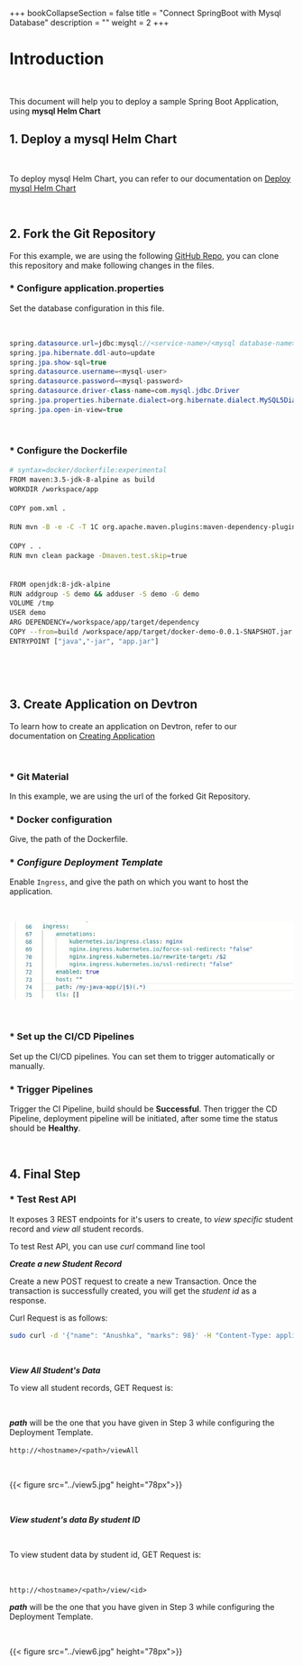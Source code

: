 +++
bookCollapseSection = false
title = "Connect SpringBoot with Mysql Database"
description = ""
weight = 2
+++


# Introduction

<br />

This document will help you to deploy a sample Spring Boot Application, using **mysql Helm Chart** 


## **1. Deploy a mysql Helm Chart**

<br />

To deploy mysql Helm Chart, you can refer to our documentation on [Deploy mysql Helm Chart](/docs/reference/deploy_chart/examples/deploying_mysql_helm_chart/)

<br />

## **2. Fork the Git Repository**

For this example, we are using the following [GitHub Repo](https://github.com/devtron-labs/springboot), you can clone this repository and make following changes in the files.

### * **Configure application.properties**

Set the database configuration in this file.

<br />

```java
spring.datasource.url=jdbc:mysql://<service-name>/<mysql database-name>
spring.jpa.hibernate.ddl-auto=update
spring.jpa.show-sql=true
spring.datasource.username=<mysql-user>
spring.datasource.password=<mysql-password>
spring.datasource.driver-class-name=com.mysql.jdbc.Driver
spring.jpa.properties.hibernate.dialect=org.hibernate.dialect.MySQL5Dialect
spring.jpa.open-in-view=true

```

<br />

### * **Configure the Dockerfile**

```bash
# syntax=docker/dockerfile:experimental
FROM maven:3.5-jdk-8-alpine as build
WORKDIR /workspace/app

COPY pom.xml .

RUN mvn -B -e -C -T 1C org.apache.maven.plugins:maven-dependency-plugin:3.0.2:go-offline

COPY . .
RUN mvn clean package -Dmaven.test.skip=true


FROM openjdk:8-jdk-alpine
RUN addgroup -S demo && adduser -S demo -G demo
VOLUME /tmp
USER demo
ARG DEPENDENCY=/workspace/app/target/dependency
COPY --from=build /workspace/app/target/docker-demo-0.0.1-SNAPSHOT.jar app.jar
ENTRYPOINT ["java","-jar", "app.jar"]
```
<br />

&nbsp;&nbsp;

## **3. Create Application on Devtron**

To learn how to create an application on Devtron, refer to our documentation on [Creating Application](/docs/reference/creating_application/)

<br />

### * **Git Material**

In this example, we are using the url of the forked Git Repository.

### * **Docker configuration**

Give, the path of the Dockerfile.

### * ***Configure Deployment Template***

Enable `Ingress`, and give the path on which you want to host the application.

&nbsp;&nbsp;

![ingress](../three.jpg "ingress annotations")

&nbsp;&nbsp;

### * **Set up the CI/CD Pipelines**

Set up the CI/CD pipelines. You can set them to trigger automatically or manually.

### * **Trigger Pipelines**

Trigger the CI Pipeline, build should be **Successful**. Then trigger the CD Pipeline, deployment pipeline will be initiated, after some time the status should be **Healthy**.

<br />

## **4. Final Step**

### * **Test Rest API**

It exposes 3 REST endpoints for it's users to create, to *view specific* student record and *view all* student records.

To test Rest API, you can use *curl* command line tool

***Create a new Student Record***

Create a new POST request to create a new Transaction. Once the transaction is successfully created, you will get the *student id* as a response.

Curl Request is as follows:

```bash
sudo curl -d '{"name": "Anushka", "marks": 98}' -H "Content-Type: application/json" -X POST http://<hostname>/<path-name>/create
```

<br />

***View All Student's Data***

To view all student records, GET Request is:

&nbsp;&nbsp;

***path*** will be the one that you have given in Step 3 while configuring the Deployment Template.

`http://<hostname>/<path>/viewAll`

&nbsp;&nbsp;

{{< figure src="../view5.jpg" height="78px">}}

&nbsp;&nbsp;

***View student's data By student ID***

<br />

To view student data by student id, GET Request is:

<br />

`http://<hostname>/<path>/view/<id>`

***path*** will be the one that you have given in Step 3 while configuring the Deployment Template.

&nbsp;&nbsp;

{{< figure src="../view6.jpg" height="78px">}}

<br />

